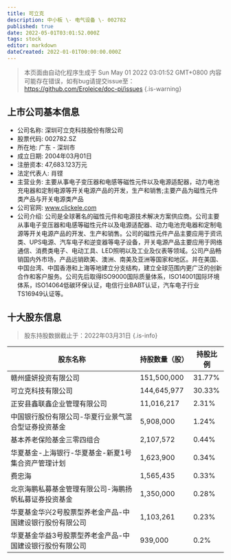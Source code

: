 ```yaml
---
title: 可立克
description: 中小板 \- 电气设备 \- 002782
published: true
date: 2022-05-01T03:01:52.000Z
tags: stock
editor: markdown
dateCreated: 2022-01-01T00:00:00.000Z
---
```


> 本页面由自动化程序生成于 Sun May 01 2022 03:01:52 GMT+0800
> 内容可能存在错误，如有bug请提交issue至：https://github.com/Eroleice/doc-pi/issues
{.is-warning}

## 上市公司基本信息
- 公司名称: 深圳可立克科技股份有限公司
- 股票代码: 002782.SZ
- 所在地: 广东 - 深圳市
- 成立日期: 2004年03月01日
- 注册资本: 47,683.123万元
- 法定代表人: 肖铿
- 主营业务: 主要从事电子变压器和电感等磁性元件以及电源适配器，动力电池充电器和定制电源等开关电源产品的开发，生产和销售;主要产品为磁性元件类产品与开关电源类产品
- 公司官网: www.clickele.com
- 公司介绍: 公司是全球著名的磁性元件和电源技术解决方案供应商。公司主要从事电子变压器和电感等磁性元件以及电源适配器、动力电池充电器和定制电源等开关电源产品的开发、生产和销售。公司的磁性元件产品主要应用于资讯类、UPS电源、汽车电子和逆变器等电子设备，开关电源产品主要应用于网络通信、消费类电子、电动工具、LED照明以及工业及仪表等领域。公司产品畅销国内外市场，产品远销欧美、澳洲、南美及亚洲等国家和地区。并在美国、中国台湾、中国香港和上海等地建立分支结构，建立全球范围内更广泛的创新合作和客户服务。公司先后取得ISO9000国际质量体系，ISO14001国际环境体系，ISO14064低碳环保认证，电信行业BABT认证，汽车电子行业TS16949认证等。


## 十大股东信息
> 股东持股数据截止于：2022年03月31日
{.is-info}

| 股东名称 | 持股数量（股） | 持股比例 |
| --- | --- | --- |
| 赣州盛妍投资有限公司 | 151,500,000 | 31.77% |
| 可立克科技有限公司 | 144,645,977 | 30.33% |
| 正安县鑫联鑫企业管理有限公司 | 11,016,217 | 2.31% |
| 中国银行股份有限公司-华夏行业景气混合型证券投资基金 | 5,908,000 | 1.24% |
| 基本养老保险基金三零四组合 | 2,107,572 | 0.44% |
| 华夏基金-上海银行-华夏基金-新夏1号集合资产管理计划 | 1,623,900 | 0.34% |
| 费忠海 | 1,565,435 | 0.33% |
| 北京海鹏私募基金管理有限公司-海鹏扬帆私募证券投资基金 | 1,350,000 | 0.28% |
| 华夏基金华兴2号股票型养老金产品-中国建设银行股份有限公司 | 1,103,261 | 0.23% |
| 华夏基金华益3号股票型养老金产品-中国建设银行股份有限公司 | 939,000 | 0.2% |




